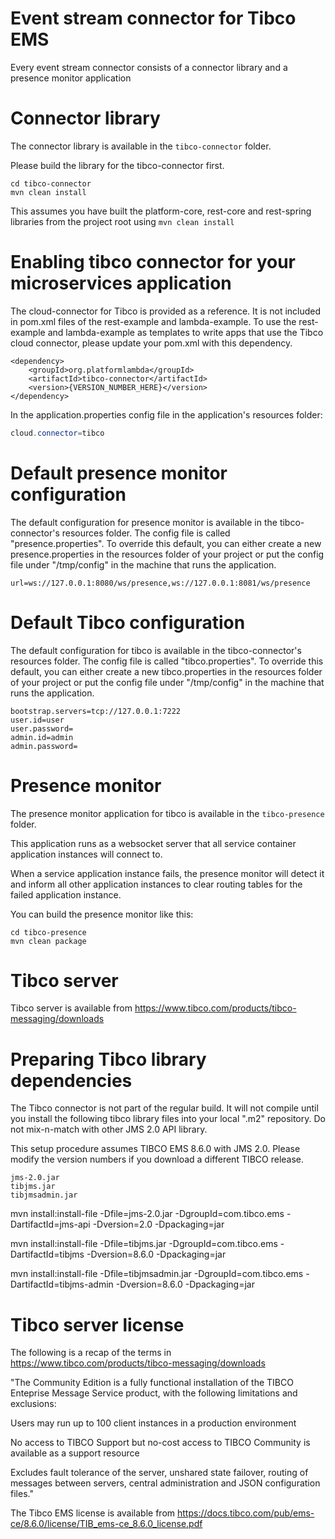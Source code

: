 # Event stream connector for Tibco EMS

Every event stream connector consists of a connector library and a presence monitor application

# Connector library

The connector library is available in the `tibco-connector` folder.

Please build the library for the tibco-connector first.

```
cd tibco-connector
mvn clean install
```

This assumes you have built the platform-core, rest-core and rest-spring libraries from the project root using `mvn clean install`

# Enabling tibco connector for your microservices application

The cloud-connector for Tibco is provided as a reference. It is not included in pom.xml files of the rest-example and lambda-example. To use the rest-example and lambda-example as templates to write apps that use the Tibco cloud connector, please update your pom.xml with this dependency.

```
<dependency>
    <groupId>org.platformlambda</groupId>
    <artifactId>tibco-connector</artifactId>
    <version>{VERSION_NUMBER_HERE}</version>
</dependency>
```

In the application.properties config file in the application's resources folder:
```java
cloud.connector=tibco
```

# Default presence monitor configuration

The default configuration for presence monitor is available in the tibco-connector's resources folder. The config file is called "presence.properties". To override this default, you can either create a new presence.properties in the resources folder of your project or put the config file under "/tmp/config" in the machine that runs the application.

```
url=ws://127.0.0.1:8080/ws/presence,ws://127.0.0.1:8081/ws/presence
```

# Default Tibco configuration

The default configuration for tibco is available in the tibco-connector's resources folder. The config file is called "tibco.properties". To override this default, you can either create a new tibco.properties in the resources folder of your project or put the config file under "/tmp/config" in the machine that runs the application.

```
bootstrap.servers=tcp://127.0.0.1:7222
user.id=user
user.password=
admin.id=admin
admin.password=
```

# Presence monitor

The presence monitor application for tibco is available in the `tibco-presence` folder.

This application runs as a websocket server that all service container application instances will connect to.

When a service application instance fails, the presence monitor will detect it and inform all other application instances to clear routing tables for the failed application instance.

You can build the presence monitor like this:

```
cd tibco-presence
mvn clean package
```

# Tibco server

Tibco server is available from https://www.tibco.com/products/tibco-messaging/downloads

# Preparing Tibco library dependencies

The Tibco connector is not part of the regular build. It will not compile until you install the following tibco library files into your local ".m2" repository. Do not mix-n-match with other JMS 2.0 API library.

This setup procedure assumes TIBCO EMS 8.6.0 with JMS 2.0. Please modify the version numbers if you download a different TIBCO release.

```
jms-2.0.jar
tibjms.jar
tibjmsadmin.jar
```

mvn install:install-file -Dfile=jms-2.0.jar -DgroupId=com.tibco.ems -DartifactId=jms-api -Dversion=2.0 -Dpackaging=jar

mvn install:install-file -Dfile=tibjms.jar -DgroupId=com.tibco.ems -DartifactId=tibjms -Dversion=8.6.0 -Dpackaging=jar

mvn install:install-file -Dfile=tibjmsadmin.jar -DgroupId=com.tibco.ems -DartifactId=tibjms-admin -Dversion=8.6.0 -Dpackaging=jar

# Tibco server license

The following is a recap of the terms in https://www.tibco.com/products/tibco-messaging/downloads

"The Community Edition is a fully functional installation of the TIBCO Enteprise Message Service product, with the following limitations and exclusions:

Users may run up to 100 client instances in a production environment

No access to TIBCO Support but no-cost access to TIBCO Community is available as a support resource

Excludes fault tolerance of the server, unshared state failover, routing of messages between servers, central administration and JSON configuration files."

The Tibco EMS license is available from https://docs.tibco.com/pub/ems-ce/8.6.0/license/TIB_ems-ce_8.6.0_license.pdf
